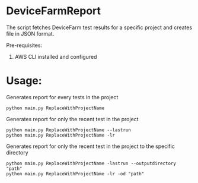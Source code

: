 # DeviceFarmReport

The script fetches DeviceFarm test results for a specific project and creates file in JSON format.

Pre-requisites:
1. AWS CLI installed and configured 

# Usage:
Generates report for every tests in the project 
```
python main.py ReplaceWithProjectName
```

Generates report for only the recent test in the project 
```
python main.py ReplaceWithProjectName --lastrun
python main.py ReplaceWithProjectName -lr
```


Generates report for only the recent test in the project to the specific directory
```
python main.py ReplaceWithProjectName -lastrun --outputdirectory "path"
python main.py ReplaceWithProjectName -lr -od "path"
```

